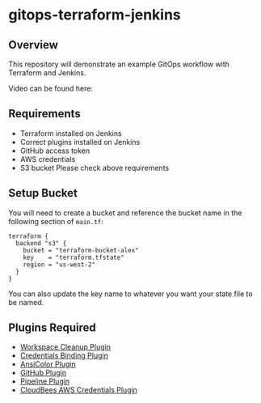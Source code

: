 # gitops-terraform-jenkins

## Overview

This repository will demonstrate an example GitOps workflow with Terraform and Jenkins.



Video can be found here:


## Requirements

* Terraform installed on Jenkins
* Correct plugins installed on Jenkins
* GitHub access token
* AWS credentials
* S3 bucket
Please check above requirements

## Setup Bucket

You will need to create a bucket and reference the bucket name in the following section of `main.tf`:

```
terraform {
  backend "s3" {
    bucket = "terraform-bucket-alex"
    key    = "terraform.tfstate"
    region = "us-west-2"
  }
}
```

You can also update the key name to whatever you want your state file to be named.

## Plugins Required

* [Workspace Cleanup Plugin](https://wiki.jenkins.io/display/JENKINS/Workspace+Cleanup+Plugin)
* [Credentials Binding Plugin](https://wiki.jenkins.io/display/JENKINS/Credentials+Binding+Plugin)
* [AnsiColor Plugin](https://wiki.jenkins.io/display/JENKINS/AnsiColor+Plugin)
* [GitHub Plugin](https://wiki.jenkins.io/display/JENKINS/GitHub+Plugin)
* [Pipeline Plugin](https://wiki.jenkins.io/display/JENKINS/Pipeline+Plugin)
* [CloudBees AWS Credentials Plugin](https://wiki.jenkins.io/display/JENKINS/CloudBees+AWS+Credentials+Plugin)




